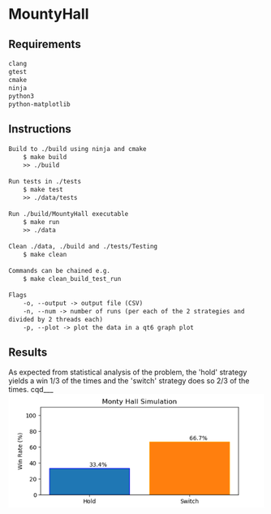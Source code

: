 # MountyHall

## Requirements
````
clang
gtest
cmake
ninja
python3
python-matplotlib
```` 

## Instructions
````
Build to ./build using ninja and cmake
    $ make build
    >> ./build

Run tests in ./tests
    $ make test
    >> ./data/tests

Run ./build/MountyHall executable
    $ make run 
    >> ./data

Clean ./data, ./build and ./tests/Testing
    $ make clean 

Commands can be chained e.g.
    $ make clean_build_test_run

Flags
    -o, --output -> output file (CSV)
    -n, --num -> number of runs (per each of the 2 strategies and divided by 2 threads each)
    -p, --plot -> plot the data in a qt6 graph plot
```` 

## Results
As expected from statistical analysis of the problem, the 'hold' strategy yields a win 1/3 of the times and the 'switch' strategy does so 2/3 of the times. 
cqd___
![Results](./imgs/results.png)

